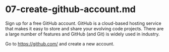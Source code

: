 # 07-create-github-account.md

Sign up for a free GitHub account. 
GitHub is a cloud-based hosting service that makes it easy to store and share your evolving code projects. 
There are a large number of features and GitHub (and Git) is widely used in industry.

Go to <https://github.com/> and create a new account.

